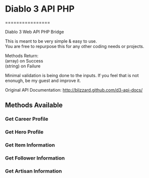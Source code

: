 # Diablo 3 API PHP
================

Diablo 3 Web API PHP Bridge

This is meant to be very simple & easy to use.  
You are free to repurpose this for any other coding needs or projects.  

Methods Return:  
(array)  on Success  
(string) on Failure  

Minimal validation is being done to the inputs. If you feel that is not enonugh, be my guest and improve it.

Original API Documentation: http://blizzard.github.com/d3-api-docs/

## Methods Available

### Get Career Profile
### Get Hero Profile
### Get Item Information
### Get Follower Information
### Get Artisan Information
